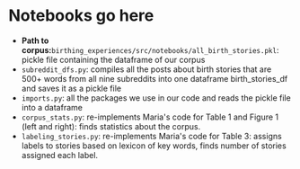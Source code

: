 # Notebooks go here
- **Path to corpus:**<code>birthing_experiences/src/notebooks/all_birth_stories.pkl</code>: pickle file containing the dataframe of our corpus
- <code>subreddit_dfs.py</code>: compiles all the posts about birth stories that are 500+ words from all nine subreddits into one dataframe birth_stories_df and saves it as a pickle file
- <code>imports.py</code>: all the packages we use in our code and reads the pickle file into a dataframe
- <code>corpus_stats.py</code>: re-implements Maria's code for Table 1 and Figure 1 (left and right): finds statistics about the corpus.
- <code>labeling_stories.py</code>: re-implements Maria's code for Table 3: assigns labels to stories based on lexicon of key words, finds number of stories assigned each label.
